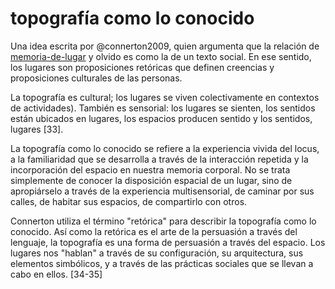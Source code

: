 # topografía como lo conocido

Una idea escrita por @connerton2009, quien argumenta que la relación de [memoria-de-lugar](memoria-de-lugar.md) y olvido es como la de un texto social. En ese sentido, los lugares son proposiciones retóricas que definen creencias y proposiciones culturales de las personas.

La topografía es cultural; los lugares se viven colectivamente en contextos de actividades). También es sensorial: los lugares se sienten, los sentidos están ubicados en lugares, los espacios producen sentido y los sentidos, lugares [33].

La topografía como lo conocido se refiere a la experiencia vivida del locus, a la familiaridad que se desarrolla a través de la interacción repetida y la incorporación del espacio en nuestra memoria corporal. No se trata simplemente de conocer la disposición espacial de un lugar, sino de apropiárselo a través de la experiencia multisensorial, de caminar por sus calles, de habitar sus espacios, de compartirlo con otros.

Connerton utiliza el término "retórica" para describir la topografía como lo conocido. Así como la retórica es el arte de la persuasión a través del lenguaje, la topografía es una forma de persuasión a través del espacio. Los lugares nos "hablan" a través de su configuración, su arquitectura, sus elementos simbólicos, y a través de las prácticas sociales que se llevan a cabo en ellos. [34-35]
